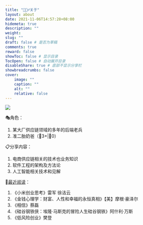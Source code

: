 ```yaml
---
title: "🙋🏻‍♂️关于"
layout: about
date: 2021-11-06T14:57:28+08:00
hidemeta: true
description: ""
weight:
slug: ""
draft: false # 是否为草稿
comments: true
reward: false
showToc: false # 显示目录
TocOpen: false # 自动展开目录
disableShare: true # 底部不显示分享栏
showbreadcrumbs: false
cover:
    image: ""
    caption: ""
    alt: ""
    relative: false
---
```



![](https://storage.blog.fliaping.com/2024-04-17/18-56/20240417_185618_fliaping-logo.png)

🎭角色：

1. 某大厂供应链领域的多年的后端老兵
2. 准二胎奶爸（👧3+|👧0）

📋分享内容：

1. 电商供应链相关的技术也业务知识
2. 软件工程的架构及方法论
3. 人工智能相关技术和见解

📖[最近阅读](/categories/读书)：

1. 《小米创业思考》雷军 徐洁云
2. 《金钱心理学：财富、人性和幸福的永恒真相》【美】摩根·豪泽尔
3. 《相信》蔡磊
4. 《硅谷钢铁侠：埃隆·马斯克的冒险人生硅谷钢铁》阿什利·万斯
5. 《低风险创业》樊登
